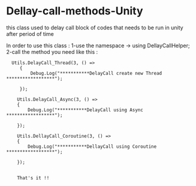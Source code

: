 # Dellay-call-methods-Unity
this class used to delay call block of codes that needs to be run in unity after period of time

In order to use this class :
 1-use the namespace  -> using DellayCallHelper;
 2-call the method you need like this :
  	  
      Utils.DelayCall_Thread(3, () =>
         {
             Debug.Log("***********DelayCall create new Thread ******************");

         });

        Utils.DelayCall_Async(3, () =>
        {
            Debug.Log("***********DelayCall using Async ******************");

        });

        Utils.DellayCall_Coroutine(3, () =>
        {
            Debug.Log("***********DellayCall using Coroutine ******************");

        });
        
        
        That's it !!
